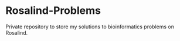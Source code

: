 # Rosalind-Problems
Private repository to store my solutions to bioinformatics problems on Rosalind. 
